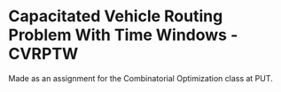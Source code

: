 # Capacitated Vehicle Routing Problem With Time Windows - CVRPTW

Made as an assignment for the Combinatorial Optimization class at PUT.
